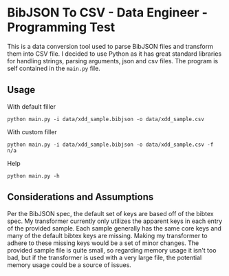 # BibJSON To CSV - Data Engineer - Programming Test
This is a data conversion tool used to parse BibJSON files and transform them into CSV file.
I decided to use Python as it has great standard libraries for handling strings, parsing arguments, json and csv files.
The program is self contained in the `main.py` file. 

## Usage
With default filler
```shell
python main.py -i data/xdd_sample.bibjson -o data/xdd_sample.csv
```
With custom filler
```shell
python main.py -i data/xdd_sample.bibjson -o data/xdd_sample.csv -f n/a
```
Help
```
python main.py -h
```

## Considerations and Assumptions
Per the BibJSON spec, the default set of keys are based off of the bibtex spec. My transformer currently only utilizes the apparent keys in each entry of the provided sample. 
Each sample generally has the same core keys and many of the default bibtex keys are missing. Making my transformer to adhere to these missing keys would be a set of minor changes.
The provided sample file is quite small, so regarding memory usage it isn't too bad, but if the transformer is used with a very large file, the potential memory usage could be a source of issues.

